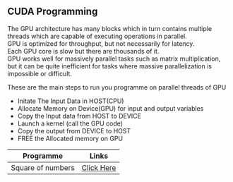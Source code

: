 ##  CUDA Programming

The GPU architecture has many blocks which in turn contains multiple threads which are capable of executing operations in parallel.\
GPU is optimized for throughput, but not necessarily for latency.\
Each GPU core is slow but there are thousands of it.\
GPU works well for massively parallel tasks such as matrix multiplication, but it can be quite inefficient for tasks where massive parallelization is impossible or difficult.

These are the main steps to run you programme on parallel threads of GPU
- Initate The Input Data in HOST(CPU)
- Allocate Memory on Device(GPU) for input and output variables
- Copy the Input data from HOST to DEVICE
- Launch a kernel (call the GPU code) 
- Copy the output from DEVICE to HOST 
- FREE the Allocated memory on GPU

|Programme | Links |
| -------- | ------|
| Square of numbers | [Click Here](https://github.com/RheagalFire/CUDA_Programming/blob/main/square.cu)|

